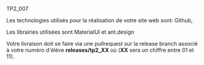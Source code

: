 TP2_007

Les technologies utilisés pour la réalisation de votre site web sont: 
Github, 

Les librairies utilisées sont MaterialUI et ant.design

Votre livraison doit se faire via une pullrequest sur la release branch associé à votre numéro d'élève **releases/tp2_XX** où 
(**XX** sera un chiffre entre 01 et 11).